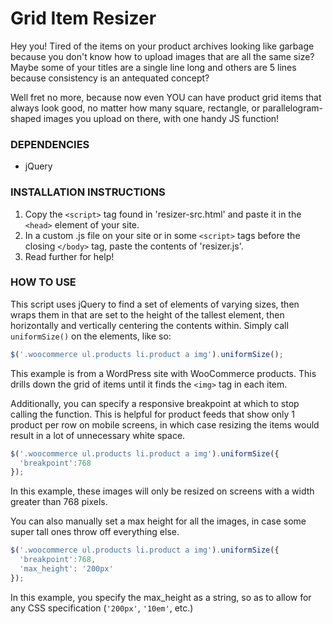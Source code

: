 # Grid Item Resizer

Hey you!
Tired of the items on your product archives looking like garbage because you don't know how to upload images that are all the same size?
Maybe some of your titles are a single line long and others are 5 lines because consistency is an antequated concept?

Well fret no more, because now even YOU can have product grid items that always look good, no matter how many square, rectangle, or parallelogram-shaped images you upload on there, with one handy JS function!

### DEPENDENCIES
- jQuery

### INSTALLATION INSTRUCTIONS

1) Copy the `<script>` tag found in 'resizer-src.html' and paste it in the `<head>` element of your site.
  2) In a custom .js file on your site or in some `<script>` tags before the closing `</body>` tag, paste the contents of 'resizer.js'.
3) Read further for help!

### HOW TO USE

This script uses jQuery to find a set of elements of varying sizes, then wraps them in <divs> that are set to the height of the tallest element, then horizontally and vertically centering the contents within.
Simply call `uniformSize()` on the elements, like so:
```javascript
$('.woocommerce ul.products li.product a img').uniformSize();
```

This example is from a WordPress site with WooCommerce products. This drills down the grid of items until it finds the `<img>` tag in each item.

Additionally, you can specify a responsive breakpoint at which to stop calling the function. This is helpful for product feeds that show only 1 product per row on mobile screens, in which case resizing the items would result in a lot of unnecessary white space.
```javascript
$('.woocommerce ul.products li.product a img').uniformSize({
  'breakpoint':768
});
```
In this example, these images will only be resized on screens with a width greater than 768 pixels.

You can also manually set a max height for all the images, in case some super tall ones throw off everything else.
```javascript
$('.woocommerce ul.products li.product a img').uniformSize({
  'breakpoint':768,
  'max_height': '200px'
});
```

In this example, you specify the max_height as a string, so as to allow for any CSS specification (`'200px'`, `'10em'`, etc.)
